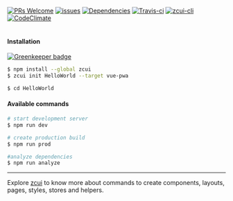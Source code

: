 [![PRs Welcome](https://img.shields.io/badge/PRs-welcome-brightgreen.svg?style=flat-square)](http://makeapullrequest.com)
[![issues](https://img.shields.io/github/issues/hamidraza/zcui-vue-pwa.svg?style=flat-square)](https://github.com/hamidraza/zcui-vue-pwa/issues)
[![Dependencies](https://david-dm.org/hamidraza/zcui-vue-pwa/status.svg?style=flat-square)](https://david-dm.org/hamidraza/zcui-vue-pwa)
[![Travis-ci](https://img.shields.io/travis/hamidraza/zcui-vue-pwa.svg?style=flat-square)](https://travis-ci.org/hamidraza/zcui-vue-pwa/)
[![zcui-cli](https://img.shields.io/badge/cli-zcui-blue.svg?style=flat-square)](https://github.com/ZoomCar/zcui)
[![CodeClimate](https://img.shields.io/codeclimate/github/hamidraza/zcui-vue-pwa.svg?style=flat-square)](https://codeclimate.com/github/hamidraza/zcui-vue-pwa)
<br><br>


#### Installation

[![Greenkeeper badge](https://badges.greenkeeper.io/hamidraza/zcui-vue-pwa.svg)](https://greenkeeper.io/)

``` bash
$ npm install --global zcui
$ zcui init HelloWorld --target vue-pwa
```

``` bash
$ cd HelloWorld
```

#### Available commands

``` bash
# start development server
$ npm run dev

# create production build
$ npm run prod

#analyze dependencies
$ npm run analyze
```

---

Explore [zcui](https://github.com/ZoomCar/zcui "zcui cli") to know more about commands to create components, layouts, pages, styles, stores and helpers.


